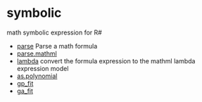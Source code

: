 # symbolic

math symbolic expression for R#

+ [parse](symbolic/parse.1) Parse a math formula
+ [parse.mathml](symbolic/parse.mathml.1) 
+ [lambda](symbolic/lambda.1) convert the formula expression to the mathml lambda expression model
+ [as.polynomial](symbolic/as.polynomial.1) 
+ [gp_fit](symbolic/gp_fit.1) 
+ [ga_fit](symbolic/ga_fit.1) 
